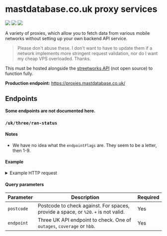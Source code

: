# mastdatabase.co.uk proxy services

![](https://status.davw.network/api/v1/endpoints/apis_mastdatabase-co-uk-proxies/uptimes/7d/badge.svg) ![](https://status.davw.network/api/v1/endpoints/apis_mastdatabase-co-uk-proxies/response-times/7d/badge.svg) ![](https://status.davw.network/api/v1/endpoints/apis_mastdatabase-co-uk-proxies/health/badge.svg)

A variety of proxies, which allow you to fetch data from various mobile networks without setting up your own backend API service.

> Please don't abuse these. I don't want to have to update them if a network implements more stringent request validation, nor do I want my cheap VPS overloaded. Thanks.

This must be hosted alongside the [streetworks API](https://github.com/davwheat/one-network-streetworks-api) (not open source) to function fully.

**Production endpoint:** https://proxies.mastdatabase.co.uk/

## Endpoints

**Some endpoints are not documented here.**

### `/uk/three/ran-status`

#### Notes

- We have no idea what the `endpointFlags` are. They seem to be a letter, then 1-9.

#### Example

<details>
<summary>Example HTTP request</summary>

```
GET https://proxies.mastdatabase.co.uk/uk/three/ran-status?postcode=SW1A%201AA&endpoint=coverage HTTP/2.0

{
  "info": [
    "This service is provided free-of-charge (for now), courtesy of dav.network.",
    "If you use this a lot, please consider supporting me: https://github.com/sponsors/davwheat",
    "Documenation is found at https://github.com/davwheat/mastdatabase-api-proxy-services#readme",
    "Anyway, the raw data from the API you wanted is found below! Enjoy!"
  ],
  "ok": true,
  "data": {
    "data": {
      "outages": {
        "SW1A1AA": {
          "endpoint": "NOISSUEFOUND",
          "endpointFlags": [
            "c3"
          ]
        }
      },
      "content": {
        "NOISSUEFOUND": {
          "headline": "",
          "body": "We're not planning any maintenance for your area."
        }
      }
    }
  }
}
```

</details>

#### Query parameters

| Parameter  | Description                                                                         | Required |
| ---------- | ----------------------------------------------------------------------------------- | -------- |
| `postcode` | Postcode to check against. For spaces, provide a space, or `%20`. `+` is not valid. | Yes      |
| `endpoint` | Three UK API endpoint to check. One of `outages`, `coverage` or `hbb`.              | Yes      |

```

```
